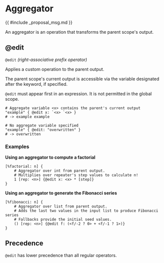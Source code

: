 # Aggregator

{{ #include _proposal_msg.md }}

An aggregator is an operation that transforms the parent scope's output.


## @edit

`@edit` *(right-associative prefix operator)*

Applies a custom operation to the parent output.

The parent scope's current output is accessible via the variable designated after the keyword, if specified.

`@edit` must appear first in an expression. It is not permitted in the global scope.

```rant
# Aggregate variable <x> contains the parent's current output
"example" { @edit x: `<x> `<x> }
# -> example example

# No aggregate variable specified
"example" { @edit: "overwritten" }
# -> overwritten
```

### Examples

**Using an aggregator to compute a factorial**
```rant
[%factorial: n] {
    # Aggregator over int from parent output.
    # Multiplies over repeater's step values to calculate n!
    1 [rep: <n>] {@edit x: <x> * [step]}
}
```

**Using an aggregator to generate the Fibonacci series**
```rant
[%fibonacci: n] {
    # Aggregator over list from parent output.
    # Adds the last two values in the input list to produce Fibonacci series
    # Fallbacks provide the initial seed values.
    () [rep: <n>] {@edit f: (<f/-2 ? 0> + <f/-1 ? 1>)}
}
```


## Precedence

`@edit` has lower precedence than all regular operators.